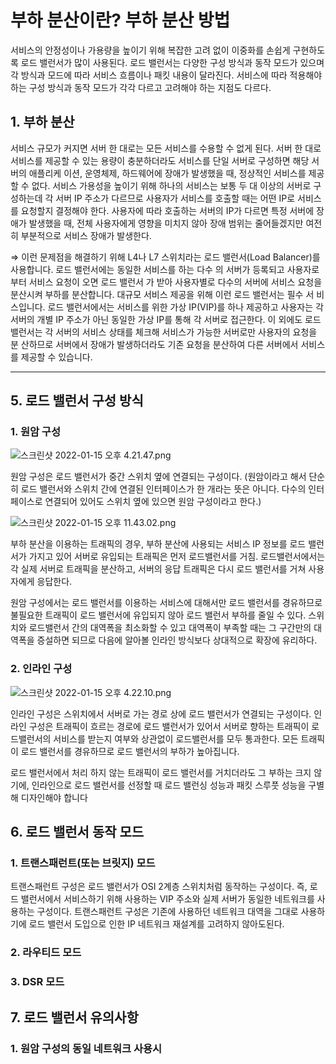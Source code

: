# 부하 분산이란? 부하 분산 방법

서비스의 안정성이나 가용량을 높이기 위해 복잡한 고려 없이 이중화를 손쉽게 구현하도록 로드 밸런서가 많이 사용된다. 로드 밸런서는 다양한 구성 방식과 동작 모드가 있으며 각 방식과 모드에 따라 서비스 흐름이나 패킷 내용이 달라진다. 서비스에 따라 적용해야 하는 구성 방식과 동작 모드가 각각 다르고 고려해야 하는 지점도 다르다.

## 1. 부하 분산

서비스 규모가 커지면 서버 한 대로는 모든 서비스를 수용할 수 없게 된다. 서버 한 대로 서비스를 제공할 수 있는 용량이 충분하더라도 서비스를 단일 서버로 구성하면 해당 서버의 애플리케 이션, 운영체제, 하드웨어에 장애가 발생했을 때, 정상적인 서비스를 제공할 수 없다. 서비스 가용성을 높이기 위해 하나의 서비스는 보통 두 대 이상의 서버로 구성하는데 각 서버 IP 주소가 다르므로 사용자가 서비스를 호출할 때는 어떤 IP로 서비스를 요청할지 결정해야 한다. 사용자에 따라 호출하는 서버의 IP가 다르면 특정 서버에 장애가 발생했을 때, 전체 사용자에게 영향을 미치지 않아 장애 범위는 줄어들겠지만 여전히 부분적으로 서비스 장애가 발생한다.

⇒ 이런 문제점을 해결하기 위해 L4나 L7 스위치라는 로드 밸런서(Load Balancer)를 사용합니다. 로드 밸런서에는 동일한 서비스를 하는 다수 의 서버가 등록되고 사용자로부터 서비스 요청이 오면 로드 밸런서 가 받아 사용자별로 다수의 서버에 서비스 요청을 분산시켜 부하를 분산합니다. 대규모 서비스 제공을 위해 이런 로드 밸런서는 필수 서 비스입니다. 로드 밸런서에서는 서비스를 위한 가상 IP(VIP)를 하나 제공하고 사용자는 각 서버의 개별 IP 주소가 아닌 동일한 가상 IP를 통해 각 서버로 접근한다. 이 외에도 로드 밸런서는 각 서버의 서비스 상태를 체크해 서비스가 가능한 서버로만 사용자의 요청을 분 산하므로 서버에서 장애가 발생하더라도 기존 요청을 분산하여 다른 서버에서 서비스를 제공할 수 있습니다.

---

## 5. 로드 밸런서 구성 방식

### 1. 원암 구성

![스크린샷 2022-01-15 오후 4.21.47.png](https://s3-us-west-2.amazonaws.com/secure.notion-static.com/306aa00c-a771-4c26-97c8-fb0689427604/스크린샷_2022-01-15_오후_4.21.47.png)

원암 구성은 로드 밸런서가 중간 스위치 옆에 연결되는 구성이다. (원암이라고 해서 단순히 로드 밸런서와 스위치 간에 연결된 인터페이스가 한 개라는 뜻은 아니다. 다수의 인터페이스로 연결되어 있어도 스위치 옆에 있으면 원암 구성이라고 한다.)

![스크린샷 2022-01-15 오후 11.43.02.png](https://s3-us-west-2.amazonaws.com/secure.notion-static.com/bee6ff94-2717-404b-8070-7baca2995ca8/스크린샷_2022-01-15_오후_11.43.02.png)

부하 분산을 이용하는 트래픽의 경우, 부하 분산에 사용되는 서비스 IP 정보를 로드 밸런서가 가지고 있어 서버로 유입되는 트래픽은 먼저 로드밸런서를 거침. 로드밸런서에서는 각 실제 서버로 트래픽을 분산하고, 서버의 응답 트래픽은 다시 로드 밸런서를 거쳐 사용자에게 응답한다.

원암 구성에서는 로드 밸런서를 이용하는 서비스에 대해서만 로드 밸런서를 경유하므로 불필요한 트래픽이 로드 밸런서에 유입되지 않아 로드 밸런서 부하를 줄일 수 있다. 스위치와 로드밸런서 간의 대역폭을 최소화할 수 있고 대역폭이 부족할 때는 그 구간만의 대역폭을 증설하면 되므로 다음에 알아볼 인라인 방식보다 상대적으로 확장에 유리하다.

### 2. 인라인 구성

![스크린샷 2022-01-15 오후 4.22.10.png](https://s3-us-west-2.amazonaws.com/secure.notion-static.com/2ff567f8-e2c3-44ed-8949-218b1f7162db/스크린샷_2022-01-15_오후_4.22.10.png)

인라인 구성은 스위치에서 서버로 가는 경로 상에 로드 밸런서가 연결되는 구성이다. 인라인 구성은 트래픽이 흐르는 경로에 로드 밸런서가 있어서 서버로 향하는 트래픽이 로드밸런서의 서비스를 받는지 여부와 상관없이 로드밸런서를 모두 통과한다. 모든 트래픽이 로드 밸런서를 경유하므로 로드 밸런서의 부하가 높아집니다. 

로드 밸런서에서 처리 하지 않는 트래픽이 로드 밸런서를 거치더라도 그 부하는 크지 않기에, 인라인으로 로드 밸런서를 선정할 때 로드 밸런싱 성능과 패킷 스루풋 성능을 구별해 디자인해야 합니다

 

## 6. 로드 밸런서 동작 모드

### 1. 트랜스패런트(또는 브릿지) 모드

트랜스패런트 구성은 로드 밸런서가 OSI 2계층 스위치처럼 동작하는 구성이다. 즉, 로드 밸런서에서 서비스하기 위해 사용하는 VIP 주소와 실제 서버가 동일한 네트워크를 사용하는 구성이다. 트랜스패런트 구성은 기존에 사용하던 네트워크 대역을 그대로 사용하기에 로드 밸런서 도입으로 인한 IP 네트워크 재설계를 고려하지 않아도된다. 

### 2. 라우티드 모드

### 3. DSR 모드

## 7. 로드 밸런서 유의사항

### 1. 원암 구성의 동일 네트워크 사용시